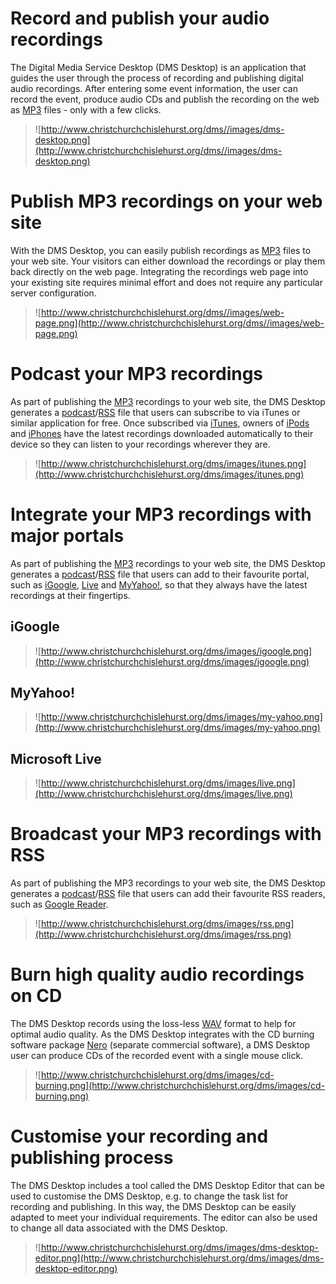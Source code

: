 # Record and publish your audio recordings #
The Digital Media Service Desktop (DMS Desktop) is an application that guides the user through the process of recording and publishing digital audio recordings. After entering some event information, the user can record the event, produce audio CDs and publish the recording on the web as [MP3](http://en.wikipedia.org/wiki/MP3) files - only with a few clicks.

> ![http://www.christchurchchislehurst.org/dms//images/dms-desktop.png](http://www.christchurchchislehurst.org/dms//images/dms-desktop.png)

# Publish MP3 recordings on your web site #
With the DMS Desktop, you can easily publish recordings as [MP3](http://en.wikipedia.org/wiki/MP3) files to your web site. Your visitors can either download the recordings or play them back directly on the web page. Integrating the recordings web page into your existing site requires minimal effort and does not require any particular server configuration.

> ![http://www.christchurchchislehurst.org/dms//images/web-page.png](http://www.christchurchchislehurst.org/dms//images/web-page.png)

# Podcast your MP3 recordings #
As part of publishing the [MP3](http://en.wikipedia.org/wiki/MP3) recordings to your web site, the DMS Desktop generates a [podcast](http://en.wikipedia.org/wiki/Podcast)/[RSS](http://en.wikipedia.org/wiki/RSS) file that users can subscribe to via iTunes or similar application for free. Once subscribed via [iTunes](http://en.wikipedia.org/wiki/Itunes), owners of [iPods](http://en.wikipedia.org/wiki/Ipod) and [iPhones](http://en.wikipedia.org/wiki/Iphone) have the latest recordings downloaded automatically to their device so they can listen to your recordings wherever they are.

> ![http://www.christchurchchislehurst.org/dms/images/itunes.png](http://www.christchurchchislehurst.org/dms/images/itunes.png)

# Integrate your MP3 recordings with major portals #
As part of publishing the [MP3](http://en.wikipedia.org/wiki/MP3) recordings to your web site, the DMS Desktop generates a [podcast](http://en.wikipedia.org/wiki/Podcast)/[RSS](http://en.wikipedia.org/wiki/RSS) file that users can add to their favourite portal, such as [iGoogle](http://www.google.co.uk/ig?hl=en), [Live](http://my.live.com) and [MyYahoo!](http://my.yahoo.com), so that they always have the latest recordings at their fingertips.

## iGoogle ##
> ![http://www.christchurchchislehurst.org/dms/images/igoogle.png](http://www.christchurchchislehurst.org/dms/images/igoogle.png)

## MyYahoo! ##
> ![http://www.christchurchchislehurst.org/dms/images/my-yahoo.png](http://www.christchurchchislehurst.org/dms/images/my-yahoo.png)

## Microsoft Live ##
> ![http://www.christchurchchislehurst.org/dms/images/live.png](http://www.christchurchchislehurst.org/dms/images/live.png)

# Broadcast your MP3 recordings with RSS #
As part of publishing the MP3 recordings to your web site, the DMS Desktop generates a [podcast](http://en.wikipedia.org/wiki/Podcast)/[RSS](http://en.wikipedia.org/wiki/RSS) file that users can add their favourite RSS readers, such as [Google Reader](http://www.google.co.uk/reader).

> ![http://www.christchurchchislehurst.org/dms/images/rss.png](http://www.christchurchchislehurst.org/dms/images/rss.png)

# Burn high quality audio recordings on CD #
The DMS Desktop records using the loss-less [WAV](http://en.wikipedia.org/wiki/WAV) format to help for optimal audio quality. As the DMS Desktop integrates with the CD burning software package [Nero](http://en.wikipedia.org/wiki/Nero_Burning_ROM) (separate commercial software), a DMS Desktop user can produce CDs of the recorded event with a single mouse click.

> ![http://www.christchurchchislehurst.org/dms/images/cd-burning.png](http://www.christchurchchislehurst.org/dms/images/cd-burning.png)

# Customise your recording and publishing process #
The DMS Desktop includes a tool called the DMS Desktop Editor that can be used to customise the DMS Desktop, e.g. to change the task list for recording and publishing. In this way, the DMS Desktop can be easily adapted to meet your individual requirements. The editor can also be used to change all data associated with the DMS Desktop.

> ![http://www.christchurchchislehurst.org/dms/images/dms-desktop-editor.png](http://www.christchurchchislehurst.org/dms/images/dms-desktop-editor.png)